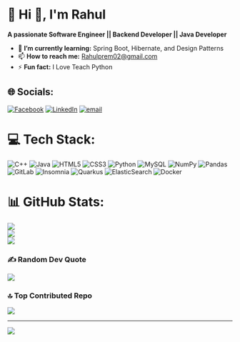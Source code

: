 
# 💫 Hi 👋, I'm Rahul
**A passionate Software Engineer || Backend Developer || Java Developer**

- 🌱 **I’m currently learning:** Spring Boot, Hibernate, and Design Patterns
- 📫 **How to reach me:** Rahulprem02@gmail.com
- ⚡ **Fun fact:** I Love Teach Python


## 🌐 Socials:
[![Facebook](https://img.shields.io/badge/Facebook-%231877F2.svg?logo=Facebook&logoColor=white)](https://facebook.com/rahul.kumar.300273) [![LinkedIn](https://img.shields.io/badge/LinkedIn-%230077B5.svg?logo=linkedin&logoColor=white)](https://linkedin.com/in/rahulprem02) [![email](https://img.shields.io/badge/Email-D14836?logo=gmail&logoColor=white)](mailto:Rahulprem02@gmail.com) 

# 💻 Tech Stack:
![C++](https://img.shields.io/badge/c++-%2300599C.svg?style=for-the-badge&logo=c%2B%2B&logoColor=white) ![Java](https://img.shields.io/badge/java-%23ED8B00.svg?style=for-the-badge&logo=openjdk&logoColor=white) ![HTML5](https://img.shields.io/badge/html5-%23E34F26.svg?style=for-the-badge&logo=html5&logoColor=white) ![CSS3](https://img.shields.io/badge/css3-%231572B6.svg?style=for-the-badge&logo=css3&logoColor=white) ![Python](https://img.shields.io/badge/python-3670A0?style=for-the-badge&logo=python&logoColor=ffdd54) ![MySQL](https://img.shields.io/badge/mysql-4479A1.svg?style=for-the-badge&logo=mysql&logoColor=white) ![NumPy](https://img.shields.io/badge/numpy-%23013243.svg?style=for-the-badge&logo=numpy&logoColor=white) ![Pandas](https://img.shields.io/badge/pandas-%23150458.svg?style=for-the-badge&logo=pandas&logoColor=white) ![GitLab](https://img.shields.io/badge/gitlab-%23181717.svg?style=for-the-badge&logo=gitlab&logoColor=white) ![Insomnia](https://img.shields.io/badge/Insomnia-black?style=for-the-badge&logo=insomnia&logoColor=5849BE) ![Quarkus](https://img.shields.io/badge/quarkus-%234794EB.svg?style=for-the-badge&logo=quarkus&logoColor=white) ![ElasticSearch](https://img.shields.io/badge/-ElasticSearch-005571?style=for-the-badge&logo=elasticsearch) ![Docker](https://img.shields.io/badge/docker-%230db7ed.svg?style=for-the-badge&logo=docker&logoColor=white)
# 📊 GitHub Stats:
![](https://github-readme-stats.vercel.app/api?username=Rahulprem02&theme=default&hide_border=false&include_all_commits=true&count_private=false)<br/>
![](https://nirzak-streak-stats.vercel.app/?user=Rahulprem02&theme=default&hide_border=false)<br/>
![](https://github-readme-stats.vercel.app/api/top-langs/?username=Rahulprem02&theme=default&hide_border=false&include_all_commits=true&count_private=false&layout=compact)

### ✍️ Random Dev Quote
![](https://quotes-github-readme.vercel.app/api?type=horizontal&theme=gruvbox)

### 🔝 Top Contributed Repo
![](https://github-contributor-stats.vercel.app/api?username=Rahulprem02&limit=5&theme=dark&combine_all_yearly_contributions=true)

---
[![](https://visitcount.itsvg.in/api?id=Rahulprem02&icon=0&color=0)](https://visitcount.itsvg.in)

<!-- Proudly created with GPRM ( https://gprm.itsvg.in ) -->
